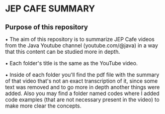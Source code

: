 # JEP CAFE SUMMARY

## Purpose of this repository

<p style="font-size: 1.2em">• The aim of this repository is to summarize JEP Cafe videos from the Java Youtube channel (youtube.com/@java) in a way that this content can be studied more in depth.</p>

<p style="font-size: 1.2em">• Each folder's title is the same as the YouTube video.</p>

<p style="font-size: 1.2em">• Inside of each folder you'll find the pdf file with the summary of that video that's not an exact transcription of it, since some text was removed and to go more in depth another things were added. Also you may find a folder named codes where I added code examples (that are not necessary present in the video) to make more clear the concepts.</p>